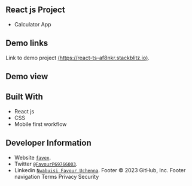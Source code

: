 ## React js Project

- Calculator App

## Demo links

Link to demo project [(https://react-ts-af8nkr.stackblitz.io)](https://react-ts-af8nkr.stackblitz.io).

## Demo view


## Built With

- React js
- CSS
- Mobile first workflow

## Developer Information

- Website [`favex`](https://favex.netlify.app/).
- Twitter [`@FavourP69766003`](https://twitter.com/FavourP69766003).
- Linkedin [`Nwabuisi Favour Uchenna`](https://www.linkedin.com/in/favour-nwabuisi-94a31a245/).
Footer
© 2023 GitHub, Inc.
Footer navigation
Terms
Privacy
Security
